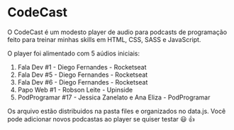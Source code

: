 # CodeCast
O CodeCast é um modesto player de audio para podcasts de programação feito para treinar minhas skills em HTML, CSS, SASS e JavaScript.

O player foi alimentado com 5 aúdios iniciais:
1. Fala Dev #1 - Diego Fernandes - Rocketseat
2. Fala Dev #5 - Diego Fernandes - Rocketseat
3. Fala Dev #6 - Diego Fernandes - Rocketseat
4. Papo Web #1 - Robson Leite - Upinside
5. PodProgramar #17 - Jessica Zanelato e Ana Eliza - PodProgramar 

Os arquivo estão distribuidos na pasta files e organizados no data.js. Você pode adicionar novos podcastas ao player se quiser testar :smiley: :+1:

